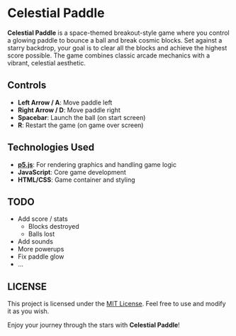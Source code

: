 # Celestial Paddle

**Celestial Paddle** is a space-themed breakout-style game where you control a glowing paddle to bounce a ball and break cosmic blocks. Set against a starry backdrop, your goal is to clear all the blocks and achieve the highest score possible. The game combines classic arcade mechanics with a vibrant, celestial aesthetic.

## Controls

- **Left Arrow / A**: Move paddle left
- **Right Arrow / D**: Move paddle right
- **Spacebar**: Launch the ball (on start screen)
- **R**: Restart the game (on game over screen)

## Technologies Used

- **[p5.js](https://p5js.org/)**: For rendering graphics and handling game logic
- **JavaScript**: Core game development
- **HTML/CSS**: Game container and styling

## TODO

- Add score / stats
  - Blocks destroyed
  - Balls lost
- Add sounds
- More powerups
- Fix paddle glow
- ...

## LICENSE
This project is licensed under the [MIT License](LICENSE). Feel free to use and modify it as you wish.

Enjoy your journey through the stars with **Celestial Paddle**!